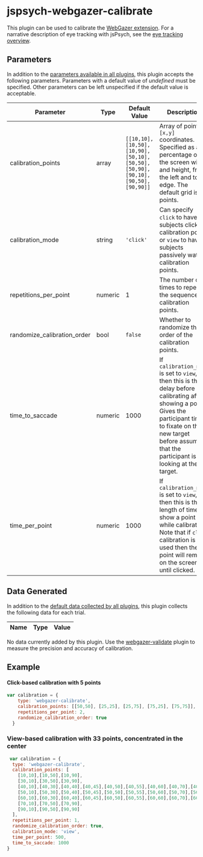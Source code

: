 # jspsych-webgazer-calibrate

This plugin can be used to calibrate the [WebGazer extension](/extensions/jspsych-ext-webgazer.md). For a narrative description of eye tracking with jsPsych, see the [eye tracking overview](/overview/eye-tracking.md). 

## Parameters

In addition to the [parameters available in all plugins](/overview/plugins#parameters-available-in-all-plugins), this plugin accepts the following parameters. Parameters with a default value of *undefined* must be specified. Other parameters can be left unspecified if the default value is acceptable.

Parameter | Type | Default Value | Description
----------|------|---------------|------------
calibration_points | array | `[[10,10], [10,50], [10,90], [50,10], [50,50], [50,90], [90,10], [90,50], [90,90]]` | Array of points in `[x,y]` coordinates. Specified as a percentage of the screen width and height, from the left and top edge. The default grid is 9 points.
calibration_mode | string | `'click'` | Can specify `click` to have subjects click on calibration points or `view` to have subjects passively watch calibration points.
repetitions_per_point | numeric | 1 | The number of times to repeat the sequence of calibration points.
randomize_calibration_order | bool | `false` | Whether to randomize the order of the calibration points.
time_to_saccade | numeric | 1000 | If `calibration_mode` is set to `view`, then this is the delay before calibrating after showing a point. Gives the participant time to fixate on the new target before assuming that the participant is looking at the target.
time_per_point | numeric | 1000 | If `calibration_mode` is set to `view`, then this is the length of time to show a point while calibrating. Note that if `click` calibration is used then the point will remain on the screen until clicked.

## Data Generated

In addition to the [default data collected by all plugins](/overview/plugins#data-collected-by-plugins), this plugin collects the following data for each trial.

Name | Type | Value
-----|------|------

No data currently added by this plugin. Use the [webgazer-validate](/plugins/jspsych-webgazer-validate.md) plugin to measure the precision and accuracy of calibration.

## Example

#### Click-based calibration with 5 points

```javascript
var calibration = {
    type: 'webgazer-calibrate',
    calibration_points: [[50,50], [25,25], [25,75], [75,25], [75,75]],
    repetitions_per_point: 2,
    randomize_calibration_order: true
  }
```

### View-based calibration with 33 points, concentrated in the center

```javascript
 var calibration = {
  type: 'webgazer-calibrate',
  calibration_points: [
    [10,10],[10,50],[10,90],
    [30,10],[30,50],[30,90],
    [40,10],[40,30],[40,40],[40,45],[40,50],[40,55],[40,60],[40,70],[40,90],
    [50,10],[50,30],[50,40],[50,45],[50,50],[50,55],[50,60],[50,70],[50,90],
    [60,10],[60,30],[60,40],[60,45],[60,50],[60,55],[60,60],[60,70],[60,90],
    [70,10],[70,50],[70,90],
    [90,10],[90,50],[90,90]
  ],
  repetitions_per_point: 1,
  randomize_calibration_order: true,
  calibration_mode: 'view',
  time_per_point: 500,
  time_to_saccade: 1000
}
```
